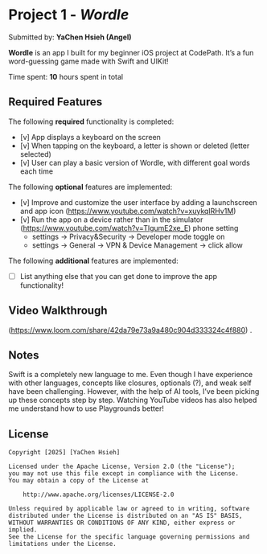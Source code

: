 # Project 1 - *Wordle*

Submitted by: **YaChen Hsieh (Angel)**

**Wordle** is an app I built for my beginner iOS project at CodePath. It’s a fun word-guessing game made with Swift and UIKit! 

Time spent: **10** hours spent in total

## Required Features

The following **required** functionality is completed:

- [v] App displays a keyboard on the screen
- [v] When tapping on the keyboard, a letter is shown or deleted (letter selected)
- [v] User can play a basic version of Wordle, with different goal words each time

The following **optional** features are implemented:

- [v] Improve and customize the user interface by adding a launchscreen and app icon (https://www.youtube.com/watch?v=xuykqIRHv1M)
- [v] Run the app on a device rather than in the simulator (https://www.youtube.com/watch?v=TlgumE2xe_E)
    phone setting
    - settings -> Privacy&Security -> Developer mode toggle on
    - settings -> General -> VPN & Device Management -> click allow

The following **additional** features are implemented:

- [ ] List anything else that you can get done to improve the app functionality!

## Video Walkthrough
(https://www.loom.com/share/42da79e73a9a480c904d333324c4f880) .

## Notes

Swift is a completely new language to me. Even though I have experience with other languages, concepts like closures, optionals (?), and weak self have been challenging. However, with the help of AI tools, I’ve been picking up these concepts step by step. Watching YouTube videos has also helped me understand how to use Playgrounds better!


## License

    Copyright [2025] [YaChen Hsieh]

    Licensed under the Apache License, Version 2.0 (the "License");
    you may not use this file except in compliance with the License.
    You may obtain a copy of the License at

        http://www.apache.org/licenses/LICENSE-2.0

    Unless required by applicable law or agreed to in writing, software
    distributed under the License is distributed on an "AS IS" BASIS,
    WITHOUT WARRANTIES OR CONDITIONS OF ANY KIND, either express or implied.
    See the License for the specific language governing permissions and
    limitations under the License.
